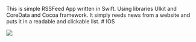 This is simple RSSFeed App written in Swift. Using libraries UIkit and CoreData and Cocoa framework.
It simply reeds news from a website and puts it in a readable and clickable list. # IOS

![](Swift.gif)
